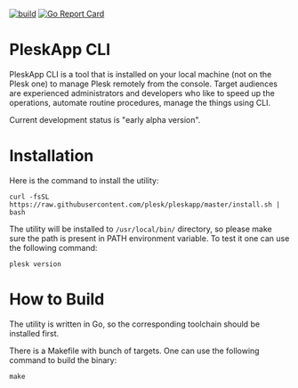[![build](https://github.com/plesk/pleskapp/actions/workflows/test.yml/badge.svg)](https://github.com/plesk/pleskapp/actions?query=workflow%3Atest)
[![Go Report Card](https://goreportcard.com/badge/github.com/plesk/pleskapp)](https://goreportcard.com/report/github.com/plesk/pleskapp)

# PleskApp CLI

PleskApp CLI is a tool that is installed on your local machine (not on the Plesk one) to manage Plesk remotely
from the console. Target audiences are experienced administrators and developers who like to speed up the
operations, automate routine procedures, manage the things using CLI.

Current development status is "early alpha version".

# Installation

Here is the command to install the utility:

`curl -fsSL https://raw.githubusercontent.com/plesk/pleskapp/master/install.sh | bash`

The utility will be installed to `/usr/local/bin/` directory, so please make sure the path is present in PATH
environment variable. To test it one can use the following command:

`plesk version`

# How to Build

The utility is written in Go, so the corresponding toolchain should be installed first.

There is a Makefile with bunch of targets. One can use the following command to build the binary:

`make`

